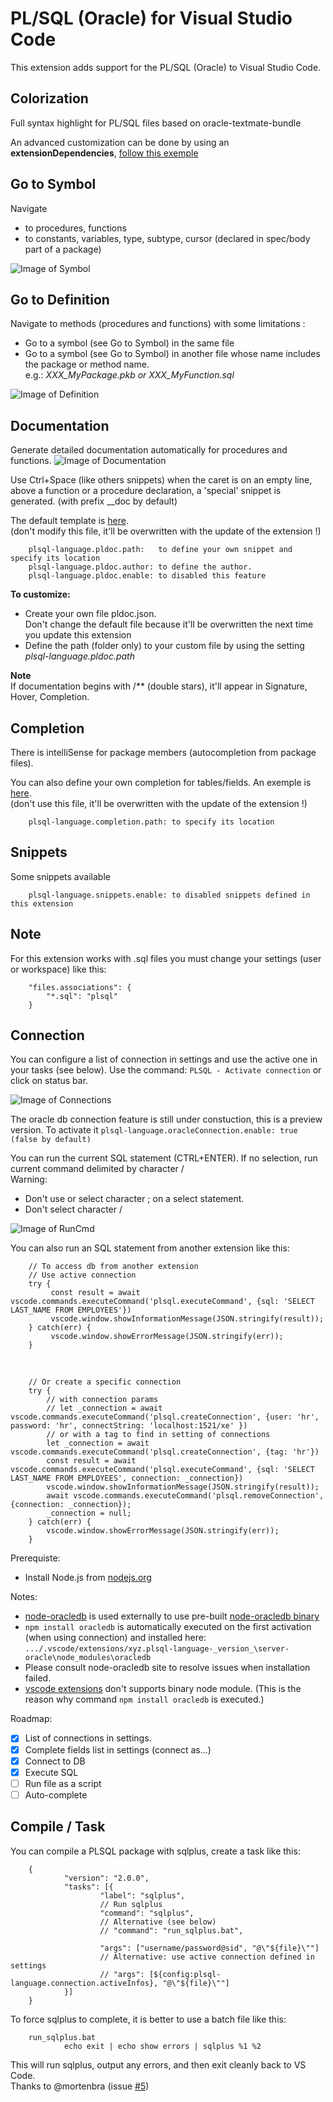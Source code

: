 # PL/SQL (Oracle) for Visual Studio Code

This extension adds support for the PL/SQL (Oracle) to Visual Studio Code.

## Colorization
Full syntax highlight for PL/SQL files based on oracle-textmate-bundle

An advanced customization can be done by using an **extensionDependencies**, [follow this exemple](plsql-language-custom/xyz.plsql-language-custom-0.0.1)

## Go to Symbol
Navigate
  - to procedures, functions
  - to constants, variables, type, subtype, cursor (declared in spec/body part of a package)

![Image of Symbol](images/DocumentSymbol.gif)

## Go to Definition
Navigate to methods (procedures and functions) with some limitations :
- Go to a symbol (see Go to Symbol) in the same file
- Go to a symbol (see Go to Symbol) in another file whose name includes the package or method name.
  <br />e.g.: *XXX_MyPackage.pkb or XXX_MyFunction.sql*

![Image of Definition](images/Definition.gif)

## Documentation
Generate detailed documentation automatically for procedures and functions.
![Image of Documentation](images/Documentation.gif)

Use Ctrl+Space (like others snippets) when the caret is on an empty line,
above a function or a procedure declaration, a 'special' snippet is generated.
(with prefix __doc by default)

The default template is [here](snippets/pldoc.json).<br />
(don't modify this file, it'll be overwritten with the update of the extension !)<br />

        plsql-language.pldoc.path:   to define your own snippet and specify its location
        plsql-language.pldoc.author: to define the author.
        plsql-language.pldoc.enable: to disabled this feature

**To customize:**<br>
 - Create your own file pldoc.json.<br>
   Don't change the default file because it'll be overwritten the next time you update this extension
 - Define the path (folder only) to your custom file by using the setting *plsql-language.pldoc.path*

**Note**<br>
If documentation begins with /** (double stars), it'll appear in Signature, Hover, Completion.

## Completion
There is intelliSense for package members (autocompletion from package files).

You can also define your own completion for tables/fields.
An exemple is [here](snippets/plsql.completion.json).<br />
(don't use this file, it'll be overwritten with the update of the extension !)<br />

        plsql-language.completion.path: to specify its location

## Snippets
Some snippets available

        plsql-language.snippets.enable: to disabled snippets defined in this extension

## Note
For this extension works with .sql files you must change your settings (user or workspace) like this:

        "files.associations": {
           	"*.sql": "plsql"
        }

## Connection
You can configure a list of connection in settings and use the active one in your tasks (see below).
Use the command: `PLSQL - Activate connection` or click on status bar.

![Image of Connections](images/Connections.gif)

The oracle db connection feature is still under constuction, this is a preview version.
To activate it
        `plsql-language.oracleConnection.enable: true (false by default)`

You can run the current SQL statement (CTRL+ENTER).
If no selection, run current command delimited by character /
<BR> Warning:
- Don't use or select character ; on a select statement.
- Don't select character /

![Image of RunCmd](images/RunCmd.gif)

You can also run an SQL statement from another extension like this:

        // To access db from another extension
        // Use active connection
        try {
             const result = await vscode.commands.executeCommand('plsql.executeCommand', {sql: 'SELECT LAST_NAME FROM EMPLOYEES'})
             vscode.window.showInformationMessage(JSON.stringify(result));
        } catch(err) {
             vscode.window.showErrorMessage(JSON.stringify(err));
        }
<BR>

        // Or create a specific connection
        try {
            // with connection params
            // let _connection = await vscode.commands.executeCommand('plsql.createConnection', {user: 'hr', password: 'hr', connectString: 'localhost:1521/xe' })
            // or with a tag to find in setting of connections
            let _connection = await vscode.commands.executeCommand('plsql.createConnection', {tag: 'hr'})
            const result = await vscode.commands.executeCommand('plsql.executeCommand', {sql: 'SELECT LAST_NAME FROM EMPLOYEES', connection: _connection})
            vscode.window.showInformationMessage(JSON.stringify(result));
            await vscode.commands.executeCommand('plsql.removeConnection', {connection: _connection});
            _connection = null;
        } catch(err) {
            vscode.window.showErrorMessage(JSON.stringify(err));
        }

Prerequiste:
- Install Node.js from [nodejs.org](https://nodejs.org)

Notes:
- [node-oracledb](https://oracle.github.io/node-oracledb) is used externally to use pre-built [node-oracledb binary](https://github.com/oracle/node-oracledb/releases)
- `npm install oracledb` is automatically executed on the first activation (when using connection) and installed here:
        `.../.vscode/extensions/xyz.plsql-language-_version_\server-oracle\node_modules\oracledb`
- Please consult node-oracledb site to resolve issues when installation failed.
- [vscode extensions](https://code.visualstudio.com/docs/extensionAPI/patterns-and-principles#_can-i-use-native-nodejs-modules-with-my-extension)
don't supports binary node module. (This is the reason why command `npm install oracledb` is executed.)

Roadmap:
- [X] List of connections in settings.
- [X] Complete fields list in settings (connect as...)
- [X] Connect to DB
- [X] Execute SQL
- [ ] Run file as a script
- [ ] Auto-complete

## Compile / Task
You can compile a PLSQL package with sqlplus, create a task like this:

        {
                "version": "2.0.0",
                "tasks": [{
                        "label": "sqlplus",
                        // Run sqlplus
                        "command": "sqlplus",
                        // Alternative (see below)
                        // "command": "run_sqlplus.bat",

                        "args": ["username/password@sid", "@\"${file}\""]
                        // Alternative: use active connection defined in settings
                        // "args": [${config:plsql-language.connection.activeInfos}, "@\"${file}\""]
                }]
        }

To force sqlplus to complete, it is better to use a batch file like this:

        run_sqlplus.bat
                echo exit | echo show errors | sqlplus %1 %2

This will run sqlplus, output any errors, and then exit cleanly back to VS Code.<br />
Thanks to @mortenbra (issue [#5](https://github.com/zabel-xyz/plsql-language/issues/5))
